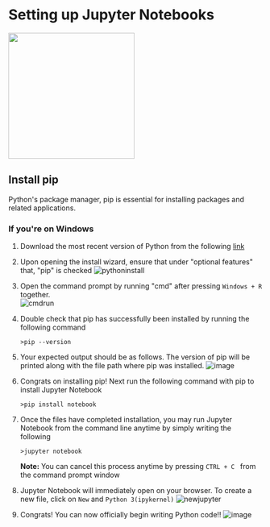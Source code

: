 # Setting up Jupyter Notebooks

<img src="https://upload.wikimedia.org/wikipedia/commons/thumb/3/38/Jupyter_logo.svg/1767px-Jupyter_logo.svg.png" width="250" height="250">

## Install pip

Python's package manager, pip is essential for installing packages and related applications. 

### If you're on Windows
1. Download the most recent version of Python from the following [link](https://www.python.org/downloads/)
2. Upon opening the install wizard, ensure that under "optional features" that, "pip" is checked
   ![pythoninstall](https://github.com/Okanagan-iGEM/drylab-2024-training/assets/77037153/459cfb4e-51a7-471d-8c4f-c324860c4245)

3. Open the command prompt by running "cmd" after pressing ```Windows + R``` together.   
![cmdrun](https://github.com/Okanagan-iGEM/drylab-2024-training/assets/77037153/50dcbf64-91b3-4ea5-a68b-5b766c6ea7c0)
4. Double check that pip has successfully been installed by running the following command
   ```
   >pip --version
   ```
5. Your expected output should be as follows. The version of pip will be printed along with the file path where pip was installed.
   ![image](https://github.com/Okanagan-iGEM/drylab-2024-training/assets/77037153/4d28d771-2f54-4fec-8246-3d5cb00d614a)

6. Congrats on installing pip! Next run the following command with pip to install Jupyter Notebook
   ```
   >pip install notebook
   ```
7. Once the files have completed installation, you may run Jupyter Notebook from the command line anytime by simply writing the following
   ```
   >jupyter notebook
   ```
   **Note:** You can cancel this process anytime by pressing ```CTRL + C ``` from the command prompt window
8. Jupyter Notebook will immediately open on your browser. To create a new file, click on ```New``` and ```Python 3(ipykernel)```
   ![newjupyter](https://github.com/Okanagan-iGEM/drylab-2024-training/assets/77037153/e949f8e5-05bd-4116-adc3-5b4b1998a14d)
9. Congrats! You can now officially begin writing Python code!!
    ![image](https://github.com/Okanagan-iGEM/drylab-2024-training/assets/77037153/5320c5f1-b13b-4443-815d-9c6023ffe5c4)


